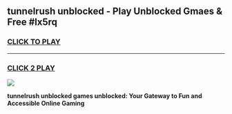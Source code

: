 
## tunnelrush unblocked - Play Unblocked Gmaes & Free #lx5rq
<h3>
<a href="https://news.freeplayer.one?title=tunnelrush_unblocked&ref=03M">CLICK TO PLAY</a></h3>
<hr>

<h3>
<a href="https://news.freeplayer.one?title=tunnelrush_unblocked&ref=03M">CLICK 2 PLAY</a>
  
</h3>

<a href="https://news.freeplayer.one?title=tunnelrush_unblocked&ref=03M"><img src="https://clearcache.store/games.png"></a>


**tunnelrush unblocked games unblocked: Your Gateway to Fun and Accessible Online Gaming**
